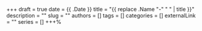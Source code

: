 +++
draft = true
date = {{ .Date }}
title = "{{ replace .Name "-" " " | title }}"
description = ""
slug = ""
authors = []
tags = []
categories = []
externalLink = ""
series = []
+++%
